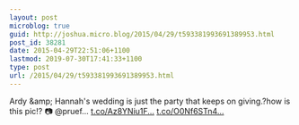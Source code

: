 ```yaml
---
layout: post
microblog: true
guid: http://joshua.micro.blog/2015/04/29/t593381993691389953.html
post_id: 38281
date: 2015-04-29T22:51:06+1100
lastmod: 2019-07-30T17:41:33+1100
type: post
url: /2015/04/29/t593381993691389953.html
---
```

Ardy &amp;amp; Hannah's wedding is just the party that keeps on giving.?how is this pic!?
📷 @pruef… [t.co/Az8YNiu1F...](http://t.co/Az8YNiu1F0) [t.co/O0Nf6STn4...](http://t.co/O0Nf6STn4i)
